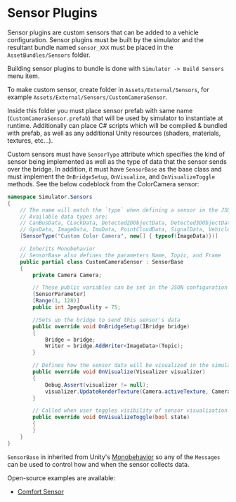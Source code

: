 # <a name="top"></a>Sensor Plugins

Sensor plugins are custom sensors that can be added to a vehicle configuration. Sensor plugins
must be built by the simulator and the resultant bundle named `sensor_XXX` must be placed in
the `AssetBundles/Sensors` folder.

Building sensor plugins to bundle is done with `Simulator -> Build Sensors` menu item.

To make custom sensor, create folder in `Assets/External/Sensors`, for example `Assets/External/Sensors/CustomCameraSensor`.

Inside this folder you must place sensor prefab with same name (`CustomCameraSensor.prefab`) that
will be used by simulator to instantiate at runtime. Additionally can place C# scripts which will
be compiled & bundled with prefab, as well as any additional Unity resources (shaders, materials,
textures, etc...).

Custom sensors must have `SensorType` attribute which specifies the kind of sensor being
implemented as well as the type of data that the sensor sends over the bridge. In addition,
it must have `SensorBase` as the base class and must implement the `OnBridgeSetup`, `OnVisualize`,
and `OnVisualizeToggle` methods. See the below codeblock from the ColorCamera sensor:

```C#
namespace Simulator.Sensors
{
    // The name will match the `type` when defining a sensor in the JSON configuration of avehicle
    // Available data types are:
    // CanBusData, CLockData, Detected2DObjectData, Detected3DObjectData, DetectedRadarObjectData,
    // GpsData, ImageData, ImuData, PointCloudData, SignalData, VehicleControlData
    [SensorType("Custom Color Camera", new[] { typeof(ImageData)})]

    // Inherits Monobehavior
    // SensorBase also defines the parameters Name, Topic, and Frame
    public partial class CustomCameraSensor : SensorBase 
    {
        private Camera Camera;

        // These public variables can be set in the JSON configuration
        [SensorParameter] 
        [Range(1, 128)]
        public int JpegQuality = 75;

        //Sets up the bridge to send this sensor's data
        public override void OnBridgeSetup(IBridge bridge) 
        {
            Bridge = bridge;
            Writer = bridge.AddWriter<ImageData>(Topic);
        }

        // Defines how the sensor data will be visualized in the simulator
        public override void OnVisualize(Visualizer visualizer) 
        {
            Debug.Assert(visualizer != null);
            visualizer.UpdateRenderTexture(Camera.activeTexture, Camera.aspect);
        }

        // Called when user toggles visibility of sensor visualization
        public override void OnVisualizeToggle(bool state) 
        {
        }
    }
}
```

`SensorBase` in inherited from Unity's [Monobehavior](https://docs.unity3d.com/ScriptReference/MonoBehaviour.html) so any of the `Messages` can be used to control how and when the sensor collects data.

Open-source examples are available:

- [Comfort Sensor](https://github.com/lgsvl/comfort-sensor)
